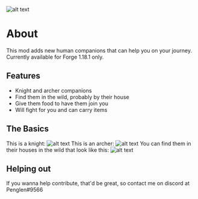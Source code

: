 ![alt text](https://github.com/justinwon777/Companions/blob/main/companions.png)
# About

This mod adds new human companions that can help you on your journey. Currently available for Forge 1.18.1 only.

## Features

- Knight and archer companions
- Find them in the wild, probably by their house
- Give them food to have them join you
- Will fight for you and can carry items

## The Basics

This is a knight: ![alt text](https://github.com/justinwon777/Companions/blob/main/knight.png)
This is an archer: ![alt text](https://github.com/justinwon777/Companions/blob/main/archer.png)
You can find them in their houses in the wild that look like this: ![alt text](https://github.com/justinwon777/Companions/blob/main/house.png)


## Helping out

If you wanna help contribute, that'd be great, so contact me on discord at Penglen#9566